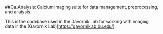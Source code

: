 ##Ca_Analysis: Calcium imaging suite for data management, preprocessing, and analysis.

This is the codebase used in the Gavornik Lab for working with imaging data in the (Gavornik Lab)[https://gavorniklab.bu.edu/].
